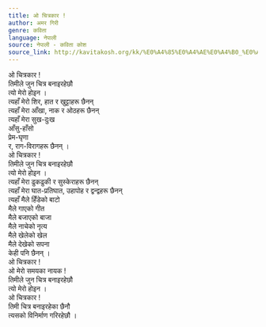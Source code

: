 ```yaml
---
title: ओ चित्रकार !
author: अमर गिरी
genre: कविता
language: नेपाली
source: नेपाली - कविता कोश
source_link: http://kavitakosh.org/kk/%E0%A4%85%E0%A4%AE%E0%A4%B0_%E0%A4%97%E0%A4%BF%E0%A4%B0%E0%A5%80
---
```


ओ चित्रकार !  
तिमीले जुन चित्र बनाइरहेछौ  
त्यो मेरो होइन ।  
त्यहाँ मेरो शिर, हात र खुट्टाहरू छैनन्  
त्यहाँ मेरा आँखा, नाक र ओठहरू छैनन्  
त्यहाँ मेरा सुख-दुःख  
आँसु-हाँसो  
प्रेम-घृणा  
र, राग-विरागहरू छैनन् ।  
ओ चित्रकार !  
तिमीले जुन चित्र बनाइरहेछौ  
त्यो मेरो होइन ।  
त्यहाँ मेरा ढुकढुकी र सुस्केराहरू छैनन्  
त्यहाँ मेरा घात-प्रतिघात, उहापोह र द्वन्द्वहरू छैनन्  
त्यहाँ मैले हिँडेको बाटो  
मैले गाएको गीत  
मैले बजाएको बाजा  
मैले नाचेको नृत्य  
मैले खेलेको खेल  
मैले देखेको सपना  
केही पनि छैनन् ।  
ओ चित्रकार !  
ओ मेरो समयका नायक !  
तिमीले जुन चित्र बनाइरहेछौ  
त्यो मेरो होइन ।  
ओ चित्रकार !  
तिमी चित्र बनाइरहेका छैनौ  
त्यसको विनिर्माण गरिरहेछौ ।
